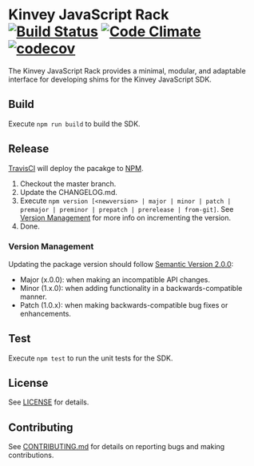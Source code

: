 # Kinvey JavaScript Rack [![Build Status](https://travis-ci.org/Kinvey/javascript-rack.svg?branch=master)](https://travis-ci.org/Kinvey/javascript-rack) [![Code Climate](https://codeclimate.com/github/Kinvey/javascript-rack/badges/gpa.svg)](https://codeclimate.com/github/Kinvey/javascript-rack) [![codecov](https://codecov.io/gh/Kinvey/javascript-rack/branch/master/graph/badge.svg)](https://codecov.io/gh/Kinvey/javascript-rack)
The Kinvey JavaScript Rack provides a minimal, modular, and adaptable interface for developing shims for the Kinvey JavaScript SDK.

## Build
Execute `npm run build` to build the SDK.

## Release
[TravisCI](https://travis-ci.org/Kinvey/javascript-rack) will deploy the pacakge to [NPM](https://www.npmjs.com/package/kinvey-javascript-rack).

1. Checkout the master branch.
2. Update the CHANGELOG.md.
3. Execute `npm version [<newversion> | major | minor | patch | premajor | preminor | prepatch | prerelease | from-git]`. See [Version Management](#version-management) for more info on incrementing the version.
4. Done.

### Version Management
Updating the package version should follow [Semantic Version 2.0.0](http://semver.org/):

* Major (x.0.0): when making an incompatible API changes.
* Minor (1.x.0): when adding functionality in a backwards-compatible manner.
* Patch (1.0.x): when making backwards-compatible bug fixes or enhancements.

## Test
Execute `npm test` to run the unit tests for the SDK.

## License
See [LICENSE](LICENSE) for details.

## Contributing
See [CONTRIBUTING.md](CONTRIBUTING.md) for details on reporting bugs and making contributions.
